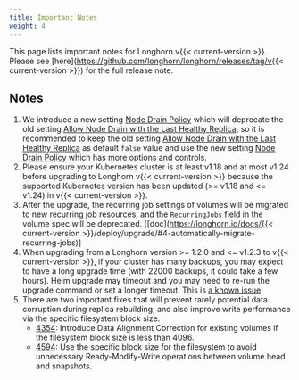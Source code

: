 ```yaml
---
title: Important Notes
weight: 4
---
```


This page lists important notes for Longhorn v{{< current-version >}}.
Please see [here](https://github.com/longhorn/longhorn/releases/tag/v{{< current-version >}}) for the full release note.

## Notes
1. We introduce a new setting [Node Drain Policy](../../references/settings#node-drain-policy) which will deprecate the old setting [Allow Node Drain with the Last Healthy Replica](../../references/settings#allow-node-drain-with-the-last-healthy-replica), so it is recommended to keep the old setting [Allow Node Drain with the Last Healthy Replica](../../references/settings#allow-node-drain-with-the-last-healthy-replica) as default `false` value and use the new setting [Node Drain Policy](../../references/settings#node-drain-policy) which has more options and controls.
2. Please ensure your Kubernetes cluster is at least v1.18 and at most v1.24 before upgrading to Longhorn v{{< current-version >}} because the supported Kubernetes version has been updated (>= v1.18 and <= v1.24) in v{{< current-version >}}.
2. After the upgrade, the recurring job settings of volumes will be migrated to new recurring job resources, and the `RecurringJobs` field in the volume spec will be deprecated. [[doc](https://longhorn.io/docs/{{< current-version >}}/deploy/upgrade/#4-automatically-migrate-recurring-jobs)]
3. When upgrading from a Longhorn version >= 1.2.0 and <= v1.2.3 to v{{< current-version >}}, if your cluster has many backups, you may expect to have a long upgrade time (with 22000 backups, it could take a few hours). Helm upgrade may timeout and you may need to re-run the upgrade command or set a longer timeout. This is [a known issue](https://github.com/longhorn/longhorn/issues/3890)
4. There are two important fixes that will prevent rarely potential data corruption during replica rebuilding, and also improve write performance via the specific filesystem block size.
   - [4354](https://github.com/longhorn/longhorn/issues/4354): Introduce Data Alignment Correction for existing volumes if the filesystem block size is less than 4096.
   - [4594](https://github.com/longhorn/longhorn/issues/4594): Use the specific block size for the filesystem to avoid unnecessary Ready-Modify-Write operations between volume head and snapshots.
